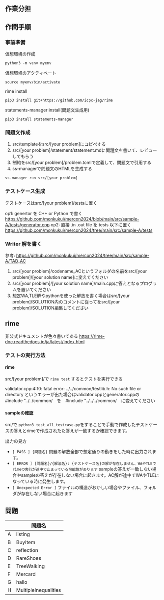 ## 作業分担

## 作問手順

### 事前準備

仮想環境の作成
```
python3 -m venv myenv
```

仮想環境のアクティベート
```
source myenv/bin/activate
```

rime install
```
pip3 install git+https://github.com/icpc-jag/rime
```

statements-manager install(問題文生成用)
```
pip3 install statements-manager
```

### 問題文作成

1. src/templateをsrc/[your problem]にコピペする
2. src/[your problem]/statement/statement.mdに問題文を書いて、レビューしてもらう
3. 制約をsrc/[your problem]/problem.tomlで定義して、問題文で引用する
4. ss-managerで問題文のHTMLを生成する
```
ss-manager run src/[your problem]
```

### テストケース生成

テストケースはsrc/[your problem]/testsに置く

op1: genertor を C++ or Python で書く
https://github.com/monkukui/mercon2024/blob/main/src/sample-A/tests/generator.cpp
op2: 直接 .in .out file を tests 以下に置く
https://github.com/monkukui/mercon2024/tree/main/src/sample-A/tests

### Writer 解を書く
参考: https://github.com/monkukui/mercon2024/tree/main/src/sample-A/TAB_AC

1. src/[your problem]/codename_ACというフォルダの名前をsrc/[your problem]/[your solution name]に変えてください
2. src/[your problem]/[your solution name]/main.cppに答えとなるプログラムを置いてください
3. 想定WA,TLE解やpythonを使った解放を書く場合はsrc/[your problem]/SOLUTION内のコメントに従ってをsrc/[your problem]/SOLUTION編集してください

## rime

非公式ドキュメントが色々書いてある
https://rime-doc.readthedocs.io/ja/latest/index.html

### テストの実行方法

#### rime
src/[your problem]/で `rime test` するとテストを実行できる

validator.cpp:4:10: fatal error: ../../common/testlib.h: No such file or directory
というエラーが出た場合はvalidator.cppとgenerator.cppの　#include "../../common/　を　#include "../../../common/　に変えてください

#### sampleの確認
src/で `python3 test_all_testcase.py`をすることで手動で作成したテストケースの答えとrimeで作成されたた答えが一致するか確認できます。

出力の見方

- `[ PASS ] {問題名}` 問題の解放全部で想定通りの動きをした時に出力されます。
- `[ ERROR ] {問題名}/{解法名}: {テストケース名}の解が存在しません、WAやTLEでrimeの実行が途中で止まっている可能性があります` sampleの答えが一致しない場合やsampleの答えが存在しない場合に起きます。AC解が途中でWAやTLEになっている時に発生します。
- `[ Unexpected Error ]` ファイルの構造がおかしい場合やファイル、フォルダが存在しない場合に起きます


## 問題

|     | 問題名 |
| --- | ----- |
| A | listing |
| B | BuyItem |
| C | reflection |
| D | RareShoes |
| E | TreeWalking |
| F | Mercard |
| G | hallo |
| H | MultipleInequalities |
